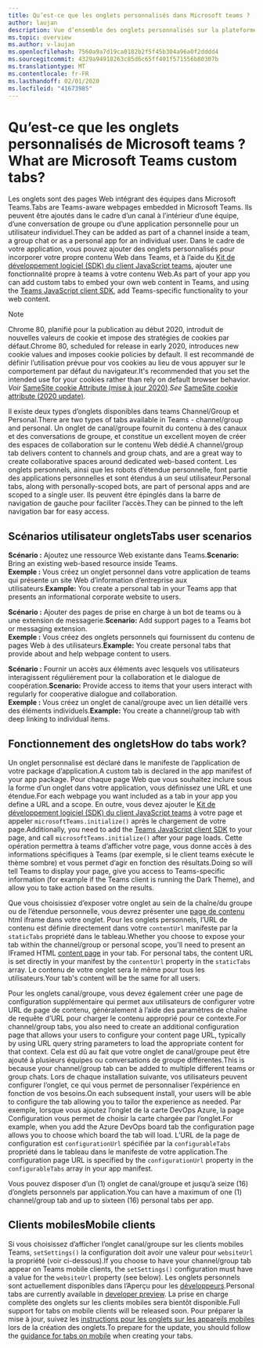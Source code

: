 ```yaml
---
title: Qu’est-ce que les onglets personnalisés dans Microsoft teams ?
author: laujan
description: Vue d’ensemble des onglets personnalisés sur la plateforme Microsoft teams
ms.topic: overview
ms.author: v-laujan
ms.openlocfilehash: 7560a9a7d19ca0182b2f5f45b304a96a0f2dddd4
ms.sourcegitcommit: 4329a94918263c85d6c65ff401f571556b80307b
ms.translationtype: MT
ms.contentlocale: fr-FR
ms.lasthandoff: 02/01/2020
ms.locfileid: "41673985"
---
```

# <a name="what-are-microsoft-teams-custom-tabs"></a><span data-ttu-id="390f8-103">Qu’est-ce que les onglets personnalisés de Microsoft teams ?</span><span class="sxs-lookup"><span data-stu-id="390f8-103">What are Microsoft Teams custom tabs?</span></span>

<span data-ttu-id="390f8-104">Les onglets sont des pages Web intégrant des équipes dans Microsoft Teams.</span><span class="sxs-lookup"><span data-stu-id="390f8-104">Tabs are Teams-aware webpages embedded in Microsoft Teams.</span></span> <span data-ttu-id="390f8-105">Ils peuvent être ajoutés dans le cadre d’un canal à l’intérieur d’une équipe, d’une conversation de groupe ou d’une application personnelle pour un utilisateur individuel.</span><span class="sxs-lookup"><span data-stu-id="390f8-105">They can be added as part of a channel inside a team, a group chat or as a personal app for an individual user.</span></span> <span data-ttu-id="390f8-106">Dans le cadre de votre application, vous pouvez ajouter des onglets personnalisés pour incorporer votre propre contenu Web dans Teams, et à l’aide du [Kit de développement logiciel (SDK) du client JavaScript teams](/javascript/api/overview/msteams-client), ajouter une fonctionnalité propre à teams à votre contenu Web.</span><span class="sxs-lookup"><span data-stu-id="390f8-106">As part of your app you can add custom tabs to embed your own web content in Teams, and using the [Teams JavaScript client SDK](/javascript/api/overview/msteams-client), add Teams-specific functionality to your web content.</span></span>

> [!NOTE]
> <span data-ttu-id="390f8-107">Chrome 80, planifié pour la publication au début 2020, introduit de nouvelles valeurs de cookie et impose des stratégies de cookies par défaut.</span><span class="sxs-lookup"><span data-stu-id="390f8-107">Chrome 80, scheduled for release in early 2020, introduces new cookie values and imposes cookie policies by default.</span></span> <span data-ttu-id="390f8-108">Il est recommandé de définir l’utilisation prévue pour vos cookies au lieu de vous appuyer sur le comportement par défaut du navigateur.</span><span class="sxs-lookup"><span data-stu-id="390f8-108">It's recommended that you set the intended use for your cookies rather than rely on default browser behavior.</span></span> <span data-ttu-id="390f8-109">*Voir* [SameSite cookie Attribute (mise à jour 2020)](../resources/samesite-cookie-update.md).</span><span class="sxs-lookup"><span data-stu-id="390f8-109">*See* [SameSite cookie attribute (2020 update)](../resources/samesite-cookie-update.md).</span></span>

<span data-ttu-id="390f8-110">Il existe deux types d’onglets disponibles dans teams Channel/Group et Personal.</span><span class="sxs-lookup"><span data-stu-id="390f8-110">There are two types of tabs available in Teams - channel/group and personal.</span></span> <span data-ttu-id="390f8-111">Un onglet de canal/groupe fournit du contenu à des canaux et des conversations de groupe, et constitue un excellent moyen de créer des espaces de collaboration sur le contenu Web dédié.</span><span class="sxs-lookup"><span data-stu-id="390f8-111">A channel/group tab delivers content to channels and group chats, and are a great way to create collaborative spaces around dedicated web-based content.</span></span> <span data-ttu-id="390f8-112">Les onglets personnels, ainsi que les robots d’étendue personnelle, font partie des applications personnelles et sont étendus à un seul utilisateur.</span><span class="sxs-lookup"><span data-stu-id="390f8-112">Personal tabs, along with personally-scoped bots, are part of personal apps and are scoped to a single user.</span></span> <span data-ttu-id="390f8-113">Ils peuvent être épinglés dans la barre de navigation de gauche pour faciliter l’accès.</span><span class="sxs-lookup"><span data-stu-id="390f8-113">They can be pinned to the left navigation bar for easy access.</span></span>

## <a name="tabs-user-scenarios"></a><span data-ttu-id="390f8-114">Scénarios utilisateur onglets</span><span class="sxs-lookup"><span data-stu-id="390f8-114">Tabs user scenarios</span></span>

<span data-ttu-id="390f8-115">**Scénario :** Ajoutez une ressource Web existante dans Teams.</span><span class="sxs-lookup"><span data-stu-id="390f8-115">**Scenario:** Bring an existing web-based resource inside Teams.</span></span> \
<span data-ttu-id="390f8-116">**Exemple :** Vous créez un onglet personnel dans votre application de teams qui présente un site Web d’information d’entreprise aux utilisateurs.</span><span class="sxs-lookup"><span data-stu-id="390f8-116">**Example:** You create a personal tab in your Teams app that presents an informational corporate website to users.</span></span>

<span data-ttu-id="390f8-117">**Scénario :** Ajouter des pages de prise en charge à un bot de teams ou à une extension de messagerie.</span><span class="sxs-lookup"><span data-stu-id="390f8-117">**Scenario:** Add support pages to a Teams bot or messaging extension.</span></span> \
<span data-ttu-id="390f8-118">**Exemple :** Vous créez des onglets personnels qui fournissent du contenu de pages Web à des utilisateurs.</span><span class="sxs-lookup"><span data-stu-id="390f8-118">**Example:** You create personal tabs that provide about and help webpage content to users.</span></span>

<span data-ttu-id="390f8-119">**Scénario :** Fournir un accès aux éléments avec lesquels vos utilisateurs interagissent régulièrement pour la collaboration et le dialogue de coopération.</span><span class="sxs-lookup"><span data-stu-id="390f8-119">**Scenario:** Provide access to items that your users interact with regularly for cooperative dialogue and collaboration.</span></span> \
<span data-ttu-id="390f8-120">**Exemple :** Vous créez un onglet de canal/groupe avec un lien détaillé vers des éléments individuels.</span><span class="sxs-lookup"><span data-stu-id="390f8-120">**Example:** You create a channel/group tab with deep linking to individual items.</span></span>

## <a name="how-do-tabs-work"></a><span data-ttu-id="390f8-121">Fonctionnement des onglets</span><span class="sxs-lookup"><span data-stu-id="390f8-121">How do tabs work?</span></span>

<span data-ttu-id="390f8-122">Un onglet personnalisé est déclaré dans le manifeste de l’application de votre package d’application.</span><span class="sxs-lookup"><span data-stu-id="390f8-122">A custom tab is declared in the app manifest of your app package.</span></span> <span data-ttu-id="390f8-123">Pour chaque page Web que vous souhaitez inclure sous la forme d’un onglet dans votre application, vous définissez une URL et une étendue.</span><span class="sxs-lookup"><span data-stu-id="390f8-123">For each webpage you want included as a tab in your app you define a URL and a scope.</span></span> <span data-ttu-id="390f8-124">En outre, vous devez ajouter le [Kit de développement logiciel (SDK) du client JavaScript teams](/javascript/api/overview/msteams-client) à votre page et appeler `microsoftTeams.initialize()` après le chargement de votre page.</span><span class="sxs-lookup"><span data-stu-id="390f8-124">Additionally, you need to add the [Teams JavaScript client SDK](/javascript/api/overview/msteams-client) to your page, and call `microsoftTeams.initialize()` after your page loads.</span></span> <span data-ttu-id="390f8-125">Cette opération permettra à teams d’afficher votre page, vous donne accès à des informations spécifiques à Teams (par exemple, si le client teams exécute le thème sombre) et vous permet d’agir en fonction des résultats.</span><span class="sxs-lookup"><span data-stu-id="390f8-125">Doing so will tell Teams to display your page, give you access to Teams-specific information (for example if the Teams client is running the Dark Theme), and allow you to take action based on the results.</span></span>

<span data-ttu-id="390f8-126">Que vous choisissiez d’exposer votre onglet au sein de la chaîne/du groupe ou de l’étendue personnelle, vous devrez présenter une [page de contenu](~/tabs/how-to/create-tab-pages/content-page.md) html iframe dans votre onglet. Pour les onglets personnels, l’URL de contenu est définie directement dans votre `contentUrl` manifeste par la `staticTabs` propriété dans le tableau.</span><span class="sxs-lookup"><span data-stu-id="390f8-126">Whether you choose to expose your tab within the channel/group or personal scope, you'll need to present an IFramed HTML [content page](~/tabs/how-to/create-tab-pages/content-page.md) in your tab. For personal tabs, the content URL is set directly in your manifest by the `contentUrl` property in the `staticTabs` array.</span></span> <span data-ttu-id="390f8-127">Le contenu de votre onglet sera le même pour tous les utilisateurs.</span><span class="sxs-lookup"><span data-stu-id="390f8-127">Your tab's content will be the same for all users.</span></span>

<span data-ttu-id="390f8-128">Pour les onglets canal/groupe, vous devez également créer une page de configuration supplémentaire qui permet aux utilisateurs de configurer votre URL de page de contenu, généralement à l’aide des paramètres de chaîne de requête d’URL pour charger le contenu approprié pour ce contexte.</span><span class="sxs-lookup"><span data-stu-id="390f8-128">For channel/group tabs, you also need to create an additional configuration page that allows your users to configure your content page URL, typically by using URL query string parameters to load the appropriate content for that context.</span></span> <span data-ttu-id="390f8-129">Cela est dû au fait que votre onglet de canal/groupe peut être ajouté à plusieurs équipes ou conversations de groupe différentes.</span><span class="sxs-lookup"><span data-stu-id="390f8-129">This is because your channel/group tab can be added to multiple different teams or group chats.</span></span> <span data-ttu-id="390f8-130">Lors de chaque installation suivante, vos utilisateurs peuvent configurer l’onglet, ce qui vous permet de personnaliser l’expérience en fonction de vos besoins.</span><span class="sxs-lookup"><span data-stu-id="390f8-130">On each subsequent install, your users will be able to configure the tab allowing you to tailor the experience as needed.</span></span> <span data-ttu-id="390f8-131">Par exemple, lorsque vous ajoutez l’onglet de la carte DevOps Azure, la page Configuration vous permet de choisir la carte chargée par l’onglet.</span><span class="sxs-lookup"><span data-stu-id="390f8-131">For example, when you add the Azure DevOps board tab the configuration page allows you to choose which board the tab will load.</span></span> <span data-ttu-id="390f8-132">L’URL de la page de configuration est `configurationUrl` spécifiée par la `configurableTabs` propriété dans le tableau dans le manifeste de votre application.</span><span class="sxs-lookup"><span data-stu-id="390f8-132">The configuration page URL is specified by the  `configurationUrl` property in the `configurableTabs` array in your app manifest.</span></span>

<span data-ttu-id="390f8-133">Vous pouvez disposer d’un (1) onglet de canal/groupe et jusqu’à seize (16) d’onglets personnels par application.</span><span class="sxs-lookup"><span data-stu-id="390f8-133">You can have a maximum of one (1) channel/group tab and up to sixteen (16) personal tabs per app.</span></span>

## <a name="mobile-clients"></a><span data-ttu-id="390f8-134">Clients mobiles</span><span class="sxs-lookup"><span data-stu-id="390f8-134">Mobile clients</span></span>

<span data-ttu-id="390f8-135">Si vous choisissez d’afficher l’onglet canal/groupe sur les clients mobiles Teams, `setSettings()` la configuration doit avoir une valeur pour `websiteUrl` la propriété (voir ci-dessous).</span><span class="sxs-lookup"><span data-stu-id="390f8-135">If you choose to have your channel/group tab appear on Teams mobile clients, the `setSettings()` configuration must have a value for the `websiteUrl` property (see below).</span></span> <span data-ttu-id="390f8-136">Les onglets personnels sont actuellement disponibles dans l’Aperçu pour les [développeurs](~/resources/dev-preview/developer-preview-intro.md).</span><span class="sxs-lookup"><span data-stu-id="390f8-136">Personal tabs are currently available in [developer preview](~/resources/dev-preview/developer-preview-intro.md).</span></span> <span data-ttu-id="390f8-137">La prise en charge complète des onglets sur les clients mobiles sera bientôt disponible.</span><span class="sxs-lookup"><span data-stu-id="390f8-137">Full support for tabs on mobile clients will be released soon.</span></span> <span data-ttu-id="390f8-138">Pour préparer la mise à jour, suivez les [instructions pour les onglets sur les appareils mobiles](~/tabs/design/tabs-mobile.md) lors de la création des onglets.</span><span class="sxs-lookup"><span data-stu-id="390f8-138">To prepare for the update, you should follow the [guidance for tabs on mobile](~/tabs/design/tabs-mobile.md) when creating your tabs.</span></span>
